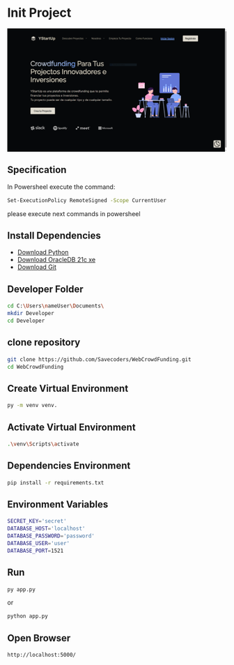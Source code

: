# Init Project

<img
 align="center"
 src="assets/PagePreview.png"
 alt="Page Preview"
/>

## Specification

In Powersheel execute the command:

```sh
Set-ExecutionPolicy RemoteSigned -Scope CurrentUser ​
```

please execute next commands in powersheel

## Install Dependencies

* [Download Python](https://www.python.org/downloads/windows/)
* [Download OracleDB 21c xe](https://www.oracle.com/database/technologies/xe-downloads.html)
* [Download Git](https://git-scm.com/download/win)

## Developer Folder

```sh
cd C:\Users\nameUser\Documents\ 
mkdir Developer 
cd Developer
```

## clone repository

```sh
git clone https://github.com/Savecoders/WebCrowdFunding.git
cd WebCrowdFunding
```

## Create Virtual Environment

```sh
py -m venv venv.
```

## Activate Virtual Environment

```sh
.\venv\Scripts\activate
```

## Dependencies Environment

```sh
pip install -r requirements.txt
```

## Environment Variables

```sh
SECRET_KEY='secret'
DATABASE_HOST='localhost'
DATABASE_PASSWORD='password'
DATABASE_USER='user'
DATABASE_PORT=1521
```

## Run

```sh
py app.py
```

or

```sh
python app.py
```

## Open Browser

```sh
http://localhost:5000/
```
